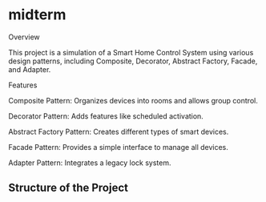 # midterm
Overview

This project is a simulation of a Smart Home Control System using various design patterns, including Composite, Decorator, Abstract Factory, Facade, and Adapter.

Features

Composite Pattern: Organizes devices into rooms and allows group control.

Decorator Pattern: Adds features like scheduled activation.

Abstract Factory Pattern: Creates different types of smart devices.

Facade Pattern: Provides a simple interface to manage all devices.

Adapter Pattern: Integrates a legacy lock system.


## Structure of the Project

```SmartHomeProject/ │── src/ │ ├── adapter/ │ │ ├── LockAdapter.java │ │ ├── LegacyLockSystem.java │ │ ├── OldLockSystem.java │ │ │ ├── composite/ │ │ ├── Light.java │ │ ├── Room.java │ │ ├── SmartDevice.java │ │ ├── Thermostat.java │ │ │ ├── decorator/ │ │ ├── SmartDeviceDecorator.java │ │ ├── ScheduledOperationDecorator.java │ │ │ ├── facade/ │ │ ├── SmartHomeController.java │ │ │ ├── factory/ │ │ ├── SmartHomeFactory.java │ │ ├── BasicSmartHomeFactory.java │ │ ├── AdvancedSmartHomeFactory.java │ │ │ ├── main/ │ │ ├── SmartHomeDemo.java │ │── test/ (For unit tests) │── README.md │── .gitignore │── pom.xml / build.gradle (If using Maven or Gradle)
```

